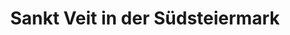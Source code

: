 ---
title: Sankt Veit in der Südsteiermark
url: /sankt-veit-in-der-suedsteiermark/
latitude: 46.759
longitude: 15.676
---